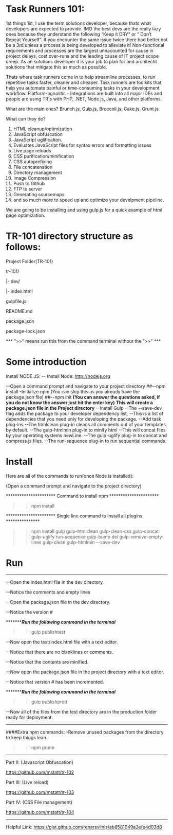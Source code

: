 # Task Runners 101:

1st things 1st, I use the term solutions developer, because thats what developers are expected to provide.
IMO the best devs are the really lazy ones because they understand the following “Keep it DRY” or ” Don’t Repeat Yourself”.
If you encounter the same issue twice there had better not be a 3rd unless a process is being developed to alleviate it! Non-functional requirements and processes are the largest unnacounted for cause in project delays, cost over-runs and the leading cause of IT project scope creep. As an solutions developer it is your job to plan for and architecht solutions that mitigate this as much as possible.

Thats where task runners come in to help streamline processes, to run repetitive tasks faster, cleaner and cheaper. Task runners are toolkits that help you automate painful or time-consuming tasks in your development workflow. Platform-agnostic - Integrations are built into all major IDEs and people are using TR's with PHP, .NET, Node.js, Java, and other platforms.

What are the main ones?
Brunch.js, Gulp.js, Broccoli.js, Cake.js, Grunt.js

What can they do?

1) HTML cleanup/optimization
2) JavaScript obfuscation
3) JavaScript uglification.
4) Evaluates JavaScript files for syntax errors and formatting issues
5) Live page reloads
6) CSS purification/minification
7) CSS autoprefixing 
8) File concatenation
9) Directory management
10) Image Compression
11) Push to Github
12) FTP to server
13) Generating sourcemaps.
14) and so much more to speed up and optimize your develpment pipeline.

We are going to be installing and using gulp.js for a quick example of html page optimization.

# TR-101 directory structure as follows:
Project Folder(TR-101)

tr-101/

|- dev/

   |- index.html
   
gulpfile.js

README.md

package.json

package-lock.json


*** ">>" means run this from the command terminal without the ">>" ***

# Some introduction
Install NODE.JS:
-- Install Node:
http://nodejs.org

--Open a command prompt and navigate to your project directory
##--npm install
-Initialize npm (You can skip this as you already have the package.json file)
##--npm init 
**(You can answer the questions asked, if you do not know the answer just hit the enter key)**
****This will create a package.json file in the Project directory****
--Install Gulp
--The --save-dev flag adds the package to your developer dependency list,
--This is a list of dependencies that you need only for developing the package.
--Add task plug-ins
--The htmlclean plug-in cleans all comments out of your templates by default.
--The gulp-htmlmin plug-in to minify html
--This will concat files by your operating systems newLine.
--The gulp-uglify plug-in to concat and compress js files.
--The run-sequence plug-in to run sequential commands.

# Install
Here are all of the commands to run(once Node is installed):

(Open a command prompt and navigate to the project directory)

********************** Command to install npm **********************
>>npm install

********************** Single line command to install all plugins ***************
>>npm install gulp gulp-htmlclean gulp-clean-css gulp-concat gulp-uglify run-sequence gulp-bump del gulp-remove-empty-lines gulp-clean gulp-htmlmin --save-dev

# Run
************************************************

--Open the index.html file in the dev directory.

--Notice the comments and empty lines

--Open the package.json file in the dev directory.

--Notice the version #


**********************Run the following command in the terminal***************
>>gulp publishtest


--Now open the test/index.html file with a text editor.

--Notice that there are no blanklines or comments.

--Notice that the contents are minified.

--Now open the package.json file in the project directory with a text editor.

--Notice that version # has been incremented.

**********************Run the following command in the terminal***************
>>gulp publishprod

--Now all of the files from the test directory are in the production folder ready for deployment.

************************************************
####Extra npm commands:
-Remove unused packages from the directory to keep things lean.

>>npm prune


************************************************

Part II: (Javascript Obfuscation)

https://github.com/mstatt/tr-102

Part III: (Live reload)

https://github.com/mstatt/tr-103

Part IV: (CSS File management)

https://github.com/mstatt/tr-104
************************************************



Helpful Link:
https://gist.github.com/renarsvilnis/ab8581049a3efe4d03d8
